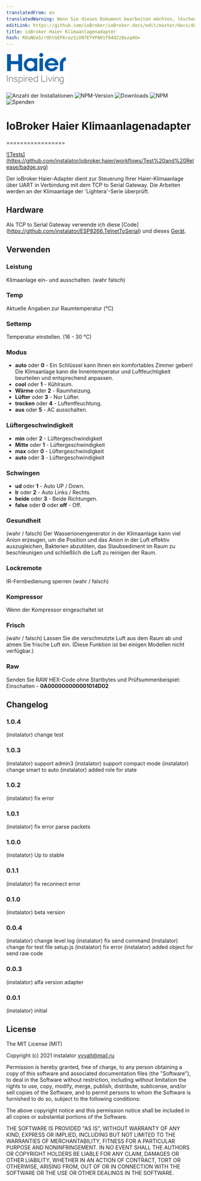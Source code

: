 ```yaml
---
translatedFrom: en
translatedWarning: Wenn Sie dieses Dokument bearbeiten möchten, löschen Sie bitte das Feld "translationsFrom". Andernfalls wird dieses Dokument automatisch erneut übersetzt
editLink: https://github.com/ioBroker/ioBroker.docs/edit/master/docs/de/adapterref/iobroker.haier/README.md
title: ioBroker Haier Klimaanlagenadapter
hash: ROuNUa5/rOhtGEF6rozSiVNfEYVPA01f94d2z8ozq4U=
---
```

![Logo](../../../en/adapterref/iobroker.haier/admin/haier_admin.png)

![Anzahl der Installationen](http://iobroker.live/badges/haier-stable.svg)
![NPM-Version](http://img.shields.io/npm/v/iobroker.haier.svg)
![Downloads](https://img.shields.io/npm/dm/iobroker.haier.svg)
![NPM](https://nodei.co/npm/iobroker.haier.png?downloads=true)
![Spenden](https://img.shields.io/badge/Donate-PayPal-green.svg)

# IoBroker Haier Klimaanlagenadapter
=================

[![Tests] (https://github.com/instalator/iobroker.haier/workflows/Test%20and%20Release/badge.svg)](https://github.com/instalator/ioBroker.haier/actions/)

Der ioBroker Haier-Adapter dient zur Steuerung Ihrer Haier-Klimaanlage über UART in Verbindung mit dem TCP to Serial Gateway.
Die Arbeiten werden an der Klimaanlage der 'Lightera'-Serie überprüft.

## Hardware
Als TCP to Serial Gateway verwende ich diese [Code] (https://github.com/instalator/ESP8266.TelnetToSerial) und dieses [Gerät](https://blog.instalator.ru/archives/433).

## Verwenden
### Leistung
Klimaanlage ein- und ausschalten. (wahr falsch)

### Temp
Aktuelle Angaben zur Raumtemperatur (°C)

### Settemp
Temperatur einstellen. (16 - 30 °C)

### Modus
* **auto** oder **0** - Ein Schlüssel kann Ihnen ein komfortables Zimmer geben! Die Klimaanlage kann die Innentemperatur und Luftfeuchtigkeit beurteilen und entsprechend anpassen.
* **cool** oder **1** - Kühlraum.
* **Wärme** oder **2** - Raumheizung.
* **Lüfter** oder **3** - Nur Lüfter.
* **trocken** oder **4** - Luftentfeuchtung.
* **aus** oder **5** - AC ausschalten.

### Lüftergeschwindigkeit
* **min** oder **2** - Lüftergeschwindigkeit
* **Mitte** oder **1** - Lüftergeschwindigkeit
* **max** oder **0** - Lüftergeschwindigkeit
* **auto** oder **3** - Lüftergeschwindigkeit

### Schwingen
* **ud** oder **1** - Auto UP / Down.
* **lr** oder **2** - Auto Links / Rechts.
* **beide** oder **3** - Beide Richtungen.
* **false** oder **0** oder **off** - Off.

### Gesundheit
(wahr / falsch) Der Wasserionengenerator in der Klimaanlage kann viel Anion erzeugen, um die Position und das Anion in der Luft effektiv auszugleichen, Bakterien abzutöten, das Staubsediment im Raum zu beschleunigen und schließlich die Luft zu reinigen der Raum.

### Lockremote
IR-Fernbedienung sperren (wahr / falsch)

### Kompressor
Wenn der Kompressor eingeschaltet ist

### Frisch
(wahr / falsch) Lassen Sie die verschmutzte Luft aus dem Raum ab und atmen Sie frische Luft ein.
(Diese Funktion ist bei einigen Modellen nicht verfügbar.)

### Raw
Senden Sie RAW HEX-Code ohne Startbytes und Prüfsummenbeispiel: Einschalten - **0A000000000001014D02**

## Changelog

### 1.0.4
   (instalator) change test

### 1.0.3
   (instalator) support admin3
   (instalator) support compact mode
   (instalator) change smart to auto
   (instalator) added role for state

### 1.0.2
   (instalator) fix error

### 1.0.1
   (instalator) fix error parse packets

### 1.0.0
   (instalator) Up to stable

### 0.1.1
   (instalator) fix reconnect error

### 0.1.0
   (instalator) beta version

### 0.0.4
  (instalator) change level log
  (instalator) fix send command
  (instalator) change for test file setup.js
  (instalator) fix error
  (instalator) added object for send raw code
  
### 0.0.3
  (instalator) alfa version adapter

### 0.0.1
  (instalator) initial

## License
The MIT License (MIT)

Copyright (c) 2021 instalator <vvvalt@mail.ru>

Permission is hereby granted, free of charge, to any person obtaining a copy
of this software and associated documentation files (the "Software"), to deal
in the Software without restriction, including without limitation the rights
to use, copy, modify, merge, publish, distribute, sublicense, and/or sell
copies of the Software, and to permit persons to whom the Software is
furnished to do so, subject to the following conditions:

The above copyright notice and this permission notice shall be included in all
copies or substantial portions of the Software.

THE SOFTWARE IS PROVIDED "AS IS", WITHOUT WARRANTY OF ANY KIND, EXPRESS OR
IMPLIED, INCLUDING BUT NOT LIMITED TO THE WARRANTIES OF MERCHANTABILITY,
FITNESS FOR A PARTICULAR PURPOSE AND NONINFRINGEMENT. IN NO EVENT SHALL THE
AUTHORS OR COPYRIGHT HOLDERS BE LIABLE FOR ANY CLAIM, DAMAGES OR OTHER
LIABILITY, WHETHER IN AN ACTION OF CONTRACT, TORT OR OTHERWISE, ARISING FROM,
OUT OF OR IN CONNECTION WITH THE SOFTWARE OR THE USE OR OTHER DEALINGS IN THE
SOFTWARE.